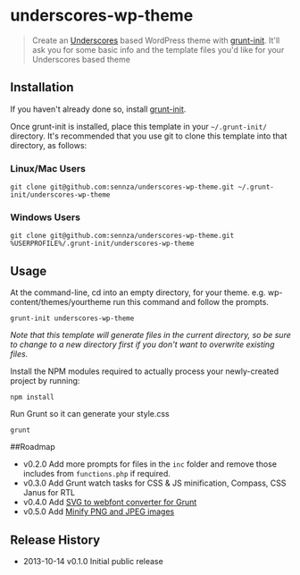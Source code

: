 # underscores-wp-theme

> Create an [Underscores](https://github.com/Automattic/_s) based WordPress theme with [grunt-init][]. It'll ask you for some basic info and the template files you'd like for your Underscores based theme

[grunt-init]: http://gruntjs.com/project-scaffolding

## Installation
If you haven't already done so, install [grunt-init][].

Once grunt-init is installed, place this template in your `~/.grunt-init/` directory. It's recommended that you use git to clone this template into that directory, as follows:

### Linux/Mac Users

```
git clone git@github.com:sennza/underscores-wp-theme.git ~/.grunt-init/underscores-wp-theme
```

### Windows Users

```
git clone git@github.com:sennza/underscores-wp-theme.git %USERPROFILE%/.grunt-init/underscores-wp-theme
```

## Usage

At the command-line, cd into an empty directory, for your theme. e.g. wp-content/themes/yourtheme run this command and follow the prompts.

```
grunt-init underscores-wp-theme
```

_Note that this template will generate files in the current directory, so be sure to change to a new directory first if you don't want to overwrite existing files._

Install the NPM modules required to actually process your newly-created project by running:

```
npm install
```

Run Grunt so it can generate your style.css

```
grunt
```

##Roadmap

* v0.2.0	Add more prompts for files in the `inc` folder and remove those includes from `functions.php` if required.
* v0.3.0	Add Grunt watch tasks for CSS & JS minification, Compass, CSS Janus for RTL
* v0.4.0	Add [SVG to webfont converter for Grunt](https://npmjs.org/package/grunt-webfont)
* v0.5.0	Add [Minify PNG and JPEG images](https://npmjs.org/package/grunt-contrib-imagemin)


## Release History

 * 2013-10-14   v0.1.0   Initial public release
